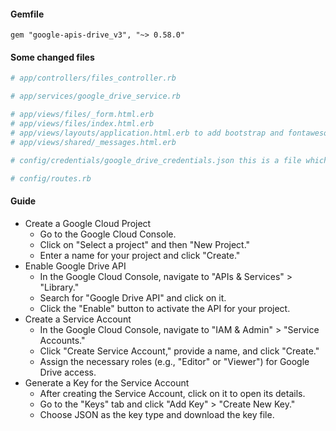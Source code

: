 #### Gemfile

`gem "google-apis-drive_v3", "~> 0.58.0"`

#### Some changed files

```ruby
# app/controllers/files_controller.rb

# app/services/google_drive_service.rb

# app/views/files/_form.html.erb
# app/views/files/index.html.erb
# app/views/layouts/application.html.erb to add bootstrap and fontawesome
# app/views/shared/_messages.html.erb

# config/credentials/google_drive_credentials.json this is a file which we downloaded from google when create key

# config/routes.rb
```

#### Guide

<!-- See at https://github.com/rubyhcm/note/tree/master/secrets -->

- Create a Google Cloud Project
  - Go to the Google Cloud Console.
  - Click on "Select a project" and then "New Project."
  - Enter a name for your project and click "Create."
- Enable Google Drive API
  - In the Google Cloud Console, navigate to "APIs & Services" > "Library."
  - Search for "Google Drive API" and click on it.
  - Click the "Enable" button to activate the API for your project.
- Create a Service Account
  - In the Google Cloud Console, navigate to "IAM & Admin" > "Service Accounts."
  - Click "Create Service Account," provide a name, and click "Create."
  - Assign the necessary roles (e.g., "Editor" or "Viewer") for Google Drive access.
- Generate a Key for the Service Account
  - After creating the Service Account, click on it to open its details.
  - Go to the "Keys" tab and click "Add Key" > "Create New Key."
  - Choose JSON as the key type and download the key file.
